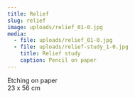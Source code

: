 ```yaml
---
title: Relief
slug: relief
image: uploads/relief_01-0.jpg
media:
  - file: uploads/relief_01-0.jpg
  - file: uploads/relief-study_1-0.jpg
    title: Relief study
    caption: Pencil on paper
---
```


Etching on paper  
23 x 56 cm
